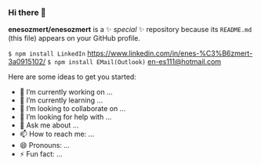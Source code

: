 ### Hi there 👋
**enesozmert/enesozmert** is a ✨ _special_ ✨ repository because its `README.md` (this file) appears on your GitHub profile.

`$ npm install LinkedIn` <https://www.linkedin.com/in/enes-%C3%B6zmert-3a0915102/>
`$ npm install EMail(Outlook)` en-es111@hotmail.com

Here are some ideas to get you started:

- 🔭 I’m currently working on ...
- 🌱 I’m currently learning ...
- 👯 I’m looking to collaborate on ...
- 🤔 I’m looking for help with ...
- 💬 Ask me about ...
- 📫 How to reach me: ...
- 😄 Pronouns: ...
- ⚡ Fun fact: ...
